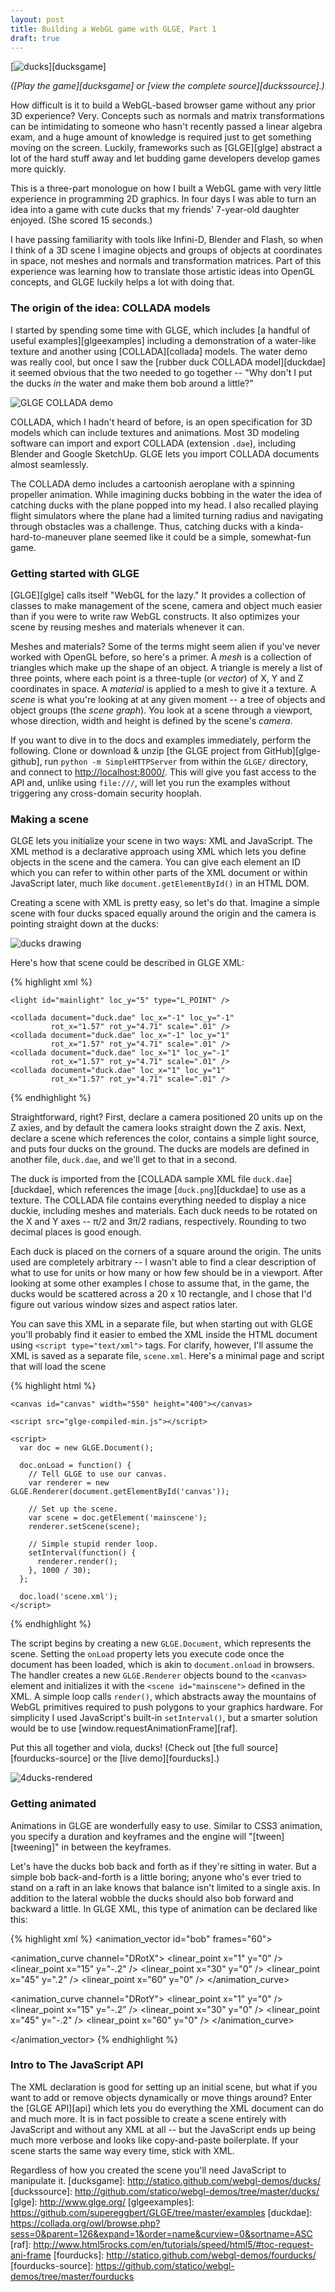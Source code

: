 ```yaml
---
layout: post
title: Building a WebGL game with GLGE, Part 1
draft: true
---
```


[![ducks](images/ducks-splash.png)][ducksgame]

*([Play the game][ducksgame] or [view the complete source][duckssource].)*

How difficult is it to build a WebGL-based browser game without any prior 3D experience? Very. Concepts such as normals and matrix transformations can be intimidating to someone who hasn't recently passed a linear algebra exam, and a huge amount of knowledge is required just to get something moving on the screen. Luckily, frameworks such as [GLGE][glge] abstract a lot of the hard stuff away and let budding game developers develop games more quickly.

This is a three-part monologue on how I built a WebGL game with very little experience in programming 2D graphics. In four days I was able to turn an idea into a game with cute ducks that my friends' 7-year-old daughter enjoyed. (She scored 15 seconds.)

I have passing familiarity with tools like Infini-D, Blender and Flash, so when I think of a 3D scene I imagine objects and groups of objects at coordinates in space, not meshes and normals and transformation matrices. Part of this experience was learning how to translate those artistic ideas into OpenGL concepts, and GLGE luckily helps a lot with doing that.

### The origin of the idea: COLLADA models

I started by spending some time with GLGE, which includes [a handful of useful examples][glgeexamples] including a demonstration of a water-like texture and another using [COLLADA][collada] models. The water demo was really cool, but once I saw the [rubber duck COLLADA model][duckdae] it seemed obvious that the two needed to go together -- "Why don't I put the ducks _in_ the water and make them bob around a little?"

![GLGE COLLADA demo](images/glge-collada.png)

COLLADA, which I hadn't heard of before, is an open specification for 3D models which can include textures and animations. Most 3D modeling software can import and export COLLADA (extension `.dae`), including Blender and Google SketchUp. GLGE lets you import COLLADA documents almost seamlessly.

The COLLADA demo includes a cartoonish aeroplane with a spinning propeller animation. While imagining ducks bobbing in the water the idea of catching ducks with the plane popped into my head. I also recalled playing flight simulators where the plane had a limited turning radius and navigating through obstacles was a challenge. Thus, catching ducks with a kinda-hard-to-maneuver plane seemed like it could be a simple, somewhat-fun game.

### Getting started with GLGE

[GLGE][glge] calls itself "WebGL for the lazy." It provides a collection of classes to make management of the scene, camera and object much easier than if you were to write raw WebGL constructs. It also optimizes your scene by reusing meshes and materials whenever it can.

Meshes and materials? Some of the terms might seem alien if you've never worked with OpenGL before, so here's a primer. A *mesh* is a collection of triangles which make up the shape of an object. A triangle is merely a list of three points, where each point is a three-tuple (or *vector*) of X, Y and Z coordinates in space. A *material* is applied to a mesh to give it a texture. A *scene* is what you're looking at at any given moment -- a tree of objects and object groups (the *scene graph*). You look at a scene through a viewport, whose direction, width and height is defined by the scene's *camera*.

If you want to dive in to the docs and examples immediately, perform the following. Clone or download & unzip [the GLGE project from GitHub][glge-github], run `python -m SimpleHTTPServer` from within the `GLGE/` directory, and connect to [http://localhost:8000/](http://localhost:8000/). This will give you fast access to the API and, unlike using `file:///`, will let you run the examples without triggering any cross-domain security hooplah.

### Making a scene

GLGE lets you initialize your scene in two ways: XML and JavaScript. The XML method is a declarative approach using XML which lets you define objects in the scene and the camera. You can give each element an ID which you can refer to within other parts of the XML document or within JavaScript later, much like ``document.getElementById()`` in an HTML DOM.

Creating a scene with XML is pretty easy, so let's do that. Imagine a simple scene with four ducks spaced equally around the origin and the camera is pointing straight down at the ducks:

![ducks drawing](images/4ducks-sketchup.png)

Here's how that scene could be described in GLGE XML:

{% highlight xml %}
<?xml version="1.0"?>
<glge>

  <camera id="maincamera" loc_z="10" />

  <scene id="mainscene" camera="#maincamera"
         ambient_color="#fff" background_color="#999">

    <light id="mainlight" loc_y="5" type="L_POINT" />

    <collada document="duck.dae" loc_x="-1" loc_y="-1"
             rot_x="1.57" rot_y="4.71" scale=".01" />
    <collada document="duck.dae" loc_x="-1" loc_y="1"
             rot_x="1.57" rot_y="4.71" scale=".01" />
    <collada document="duck.dae" loc_x="1" loc_y="-1"
             rot_x="1.57" rot_y="4.71" scale=".01" />
    <collada document="duck.dae" loc_x="1" loc_y="1"
             rot_x="1.57" rot_y="4.71" scale=".01" />

  </scene>

</glge>
{% endhighlight %}

Straightforward, right? First, declare a camera positioned 20 units up on the Z axies, and by default the camera looks straight down the Z axis. Next, declare a scene which references the color, contains a simple light source, and puts four ducks on the ground. The ducks are models are defined in another file, `duck.dae`, and we'll get to that in a second.

The duck is imported from the [COLLADA sample XML file `duck.dae`][duckdae], which references the image [`duck.png`][duckdae] to use as a texture. The COLLADA file contains everything needed to display a nice duckie, including meshes and materials. Each duck needs to be rotated on the X and Y axes -- π/2 and 3π/2 radians, respectively. Rounding to two decimal places is good enough.

Each duck is placed on the corners of a square around the origin. The units used are completely arbitrary -- I wasn't able to find a clear description of what to use for units or how many or how few should be in a viewport. After looking at some other examples I chose to assume that, in the game, the ducks would be scattered across a 20 x 10 rectangle, and I chose that I'd figure out various window sizes and aspect ratios later.

You can save this XML in a separate file, but when starting out with GLGE you'll probably find it easier to embed the XML inside the HTML document using `<script type="text/xml">` tags. For clarify, however, I'll assume the XML is saved as a separate file, `scene.xml`. Here's a minimal page and script that will load the scene

{% highlight html %}
<!doctype html>
<html>
  <body>

    <canvas id="canvas" width="550" height="400"></canvas>

    <script src="glge-compiled-min.js"></script>

    <script>
      var doc = new GLGE.Document();

      doc.onLoad = function() {
        // Tell GLGE to use our canvas.
        var renderer = new GLGE.Renderer(document.getElementById('canvas'));

        // Set up the scene.
        var scene = doc.getElement('mainscene');
        renderer.setScene(scene);

        // Simple stupid render loop.
        setInterval(function() {
          renderer.render();
        }, 1000 / 30);
      };

      doc.load('scene.xml');
    </script>

  </body>
</html>
{% endhighlight %}

The script begins by creating a new `GLGE.Document`, which represents the scene. Setting the `onLoad` property lets you execute code once the document has been loaded, which is akin to `document.onload` in browsers. The handler creates a new `GLGE.Renderer` objects bound to the `<canvas>` element and initializes it with the `<scene id="mainscene">` defined in the XML. A simple loop calls `render()`, which abstracts away the mountains of WebGL primitives required to push polygons to your graphics hardware. For simplicity I used JavaScript's built-in `setInterval()`, but a smarter solution would be to use [window.requestAnimationFrame][raf].

Put this all together and viola, ducks! (Check out [the full source][fourducks-source] or the [live demo][fourducks].)

![4ducks-rendered](images/4ducks-rendered.png)

### Getting animated

Animations in GLGE are wonderfully easy to use. Similar to CSS3 animation, you specify a duration and keyframes and the engine will "[tween][tweening]" in between the keyframes.

Let's have the ducks bob back and forth as if they're sitting in water. But a simple bob back-and-forth is a little boring; anyone who's ever tried to stand on a raft in an lake knows that balance isn't limited to a single axis. In addition to the lateral wobble the ducks should also bob forward and backward a little. In GLGE XML, this type of animation can be declared like this:

{% highlight xml %}
<animation_vector id="bob" frames="60">

  <animation_curve channel="DRotX">
    <linear_point x="1" y="0" />
    <linear_point x="15" y="-.2" />
    <linear_point x="30" y="0" />
    <linear_point x="45" y=".2" />
    <linear_point x="60" y="0" />
  </animation_curve>

  <animation_curve channel="DRotY">
    <linear_point x="1" y="0" />
    <linear_point x="15" y="-.2" />
    <linear_point x="30" y="0" />
    <linear_point x="45" y="-.2" />
    <linear_point x="60" y="0" />
  </animation_curve>

</animation_vector>
{% endhighlight %}




### Intro to The JavaScript API

The XML declaration is good for setting up an initial scene, but what if you want to add or remove objects dynamically or move things around? Enter the [GLGE API][api] which lets you do everything the XML document can do and much more. It is in fact possible to create a scene entirely with JavaScript and without any XML at all -- but the JavaScript ends up being much more verbose and looks like copy-and-paste boilerplate. If your scene starts the same way every time, stick with XML.

Regardless of how you created the scene you'll need JavaScript to manipulate it.
  [ducksgame]: http://statico.github.com/webgl-demos/ducks/
  [duckssource]: http://github.com/statico/webgl-demos/tree/master/ducks/
  [glge]: http://www.glge.org/
  [glgeexamples]: https://github.com/supereggbert/GLGE/tree/master/examples
  [duckdae]: https://collada.org/owl/browse.php?sess=0&parent=126&expand=1&order=name&curview=0&sortname=ASC
  [raf]: http://www.html5rocks.com/en/tutorials/speed/html5/#toc-request-ani-frame
  [fourducks]: http://statico.github.com/webgl-demos/fourducks/
  [fourducks-source]: https://github.com/statico/webgl-demos/tree/master/fourducks
